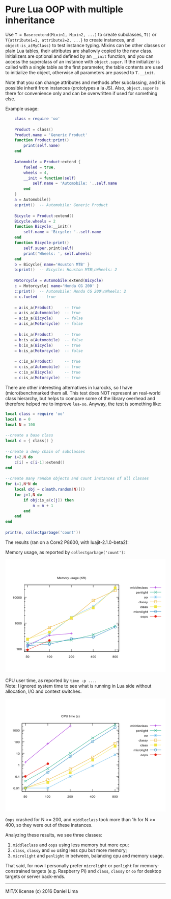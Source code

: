 Pure Lua OOP with multiple inheritance
======================================

Use `T = Base:extend(Mixin1, Mixin2, ...)` to create subclasses,
`T()` or `T{attribute1=1, attribute2=2, ...}` to create instances,
and `object:is_a(MyClass)` to test instance typing. Mixins can be
other classes or plain Lua tables, their attributes are shallowly
copied to the new class. Initializers are optional and defined by
an `__init` function, and you can access the superclass of an 
instance with `object.super`. If the initializer is called with a
single table as the first parameter, the table contents are used
to initialize the object, otherwise all parameters are passed to
`T.__init`.

Note that you can change attributes and methods after subclassing,
and it is possible inherit from instances (prototypes a la JS).
Also, `object.super` is there for convenience only and can be 
overwritten if used for something else.

Example usage:

```lua
	class = require 'oo'

	Product = class()
	Product.name = 'Generic Product'
	function Product:print()
		print(self.name)
	end

	Automobile = Product:extend {
		fueled = true,
		wheels = 4,
		__init = function(self)
			self.name = 'Automobile: '..self.name
		end
	}
	a = Automobile()
	a:print()  -- Automobile: Generic Product

	Bicycle = Product:extend()
	Bicycle.wheels = 2
	function Bicycle:__init()
		self.name = 'Bicycle: '..self.name
	end
	function Bicycle:print()
		self.super.print(self)
		print('Wheels: ', self.wheels)
	end
	b = Bicycle{ name='Houston MTB' }
	b:print()  -- Bicycle: Houston MTB\nWheels: 2

	Motorcycle = Automobile:extend(Bicycle)
	c = Motorcycle{ name='Honda CG 200' }
	c:print()  -- Automobile: Honda CG 200\nWheels: 2
	= c.fueled -- true

	= a:is_a(Product)     -- true
	= a:is_a(Automobile)  -- true
	= a:is_a(Bicycle)     -- false
	= a:is_a(Motorcycle)  -- false

	= b:is_a(Product)     -- true
	= b:is_a(Automobile)  -- false
	= b:is_a(Bicycle)     -- true
	= b:is_a(Motorcycle)  -- false

	= c:is_a(Product)     -- true
	= c:is_a(Automobile)  -- true
	= c:is_a(Bicycle)     -- true
	= c:is_a(Motorcycle)  -- true
```

There are other interesting alternatives in luarocks, so I have
(micro)benchmarked them all. This test does NOT represent an 
real-world class hierarchy, but helps to compare some of the
library overhead and therefore helped me to improve `lua-oo`.
Anyway, the test is something like:

```lua
local class = require 'oo'
local n = 0
local N = 100

--create a base class
local c = { class() }

--create a deep chain of subclasses
for i=2,N do
	c[i] = c[i-1]:extend()
end

--create many random objects and count instances of all classes
for i=1,N*N do
	local obj = c[math.random(N)]()
	for j=1,N do
		if obj:is_a(c[j]) then
			n = n + 1
		end
	end
end

print(n, collectgarbage('count'))
```

The results (ran on a Core2 P8600, with luajit-2.1.0-beta2):

Memory usage, as reported by `collectgarbage('count')`:

![Memory usage (KB)](tests/plots/mem.png)

CPU user time, as reported by `time -p ...`.  
Note: I ignored system time to see what is running in Lua side
without allocation, I/O and context switches.

![CPU time (s)](tests/plots/cpu.png)

`Oops` crashed for N >= 200, and `middleclass` took more than 1h for
N >= 400, so they were out of these instances.

Analyzing these results, we see three classes:

1. `middleclass` and `oops` using less memory but more cpu;
2. `class`, `classy` and `oo` using less cpu but more memory;
3. `microlight` and `penlight` in between, balancing cpu and memory usage.

That said, for now I personally prefer `microlight` or `penlight`
for memory-constrained targets (e.g. Raspberry Pi) and `class`,
`classy` or `oo` for desktop targets or server back-ends.

---

MIT/X license (c) 2016 Daniel Lima

